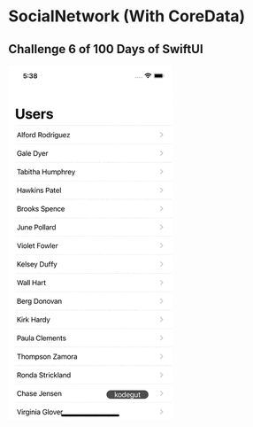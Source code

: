 # SocialNetwork (With CoreData)

## Challenge 6 of 100 Days of SwiftUI

![SocialNetwork](https://github.com/kodegut/100DaysOfSwiftUI/blob/main/Images/SocialNetwork.gif)
